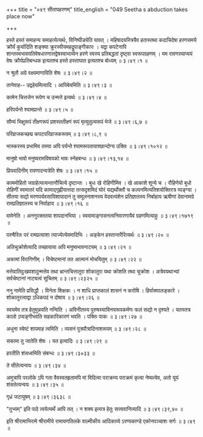 +++
title = "०४९ सीतापहरणम्"
title_english = "049 Seetha s abduction takes place now"

+++


हस्ते हस्तं समाहन्य समाहत्येत्यर्थः, विनिष्पीड्येति यावत् ।
महिषादयस्त्रियैव हतास्तथा कदाचिदेषा हरणसमये क्रौर्यं कुर्यादिति शङ्क्या
क्रूरस्वीयमहद्रूपाङ्गीकारः । यद्वा कपटेनापि
शान्तस्वभावयतिवेषधारणात्तद्वेषस्वाभाव्येन हरणे स्वस्य प्रतिबद्धतां
दृष्ट्वा स्वरूपग्रहणम् । मम रावणस्याप्ययं वेषः क्रौर्यप्रतिबन्धक
इत्यतश्च हस्ते हस्ताघात इत्यतश्च बोध्यम्  ॥  ३।४९।१  ॥   

  

न श्रुतौ अग्रे वक्ष्यमाणाविति शेषः  ॥  ३।४९।२  ॥   

  

तानेवाह-- उद्वहेयमित्यादि । आपिबेयमिति  ॥  ३।४९।३  ॥   

  

कामेन चित्तजेन रूपेण च उन्मत्ते इत्यर्थः  ॥  ३।४९।४  ॥   

  

हरिपर्यन्ते श्यामप्रान्ते  ॥  ३।४९।५  ॥   

  

सौम्यं भिक्षुरूपं तीक्ष्णरूपं प्रशस्ततीक्ष्णं रूपं मृत्युतुल्यरूपं भेजे
 ॥  ३।४९।६,७  ॥   

  

परिव्राजकच्छद्म कपटपरिव्राजकरूपम्  ॥  ३।४९।८,९  ॥   

  

भास्करस्य प्रभामिव तस्या अपि पर्यन्ते श्यामरूपतायाश्छान्दोग्य उक्तिः  ॥ 
३।४९।१०१२  ॥   

  

मानुषो भावो मनुष्यरामविषयको भावः स्नेहबन्धः  ॥  ३।४९।१३,१४  ॥   

  

प्रियवादिनीम् रावणादन्यत्रेति शेषः  ॥  ३।४९।१५  ॥   

  

काममोहितो जग्राहेत्यत्यन्तानौचित्ये दृष्टान्तः । बुधः खे रोहिणीमिव । खे
आकाशे शून्ये च । रौहिणेयो बुधो रोहिणीं स्वमातरं यदि कामाद्गृह्णीयात्तदा
तत्सदृशमिदं घोरं यद्यर्थोक्तौ च कल्पनमित्यतिशयोक्तिरत्र व्यङ्ग्या ।
सीतया सद्यो मरणपर्यवसायिशापादानं तु समूलनाशनस्य वेदवत्यंशेन
प्रतिज्ञातस्य निर्बाहाय ऋषीणां देवानामग्रे रामप्रतिज्ञातस्य च निर्वाहाय
 ॥  ३।४९।१६  ॥   

  

वामेनेति । अननुरक्ततया शापदानभिया । स्ववामाङ्गासनत्वनिवारणायैवं
ग्रहणमित्याहुः  ॥  ३।४९।१७१९  ॥   

  

परुषैरितः परं रामप्रत्याशा त्याज्येत्येवमादिभिः । अङ्केन
हस्तान्तरैरित्यर्थः  ॥  ३।४९।२०  ॥   

  

अतिचुक्रोशेत्यादि तच्छायाया अपि मनुष्यभावनाट्यम्  ॥  ३।४९।२१  ॥   

  

अकामां विरागिणीम् । विचेष्टमानां तत आत्मानं मोचयितुम्  ॥  ३।४९।२२  ॥   

  

मत्तेवातिदुःखवशादुन्मत्तेव तथा भ्रान्तचित्तातुरा शोकातुरा यथा क्रोशति
तथा चुक्रोश । अत्रेवयथाभ्यां सर्वचेष्टानां नाट्यत्वं सूचितम्  ॥ 
३।४९।२३२५  ॥   

  

ननु नामेति प्रसिद्धौ । विनेता शिक्षकः । न शाधि प्राप्तकालं शासनं न करोषि
। हिर्वाक्यालङ्कारे । शोकातुरत्वाद्वा ऽधिकपदं न दोषाय  ॥  ३।४९।२६  ॥   

  

स्वयमेव तत्र हेतुमुन्नयति नन्विति । अविनीतस्य पुरुषस्याविनयरूपकर्मणः फलं
सद्यो न दृश्यते । यतस्तत्र कालो ऽप्यङ्गीभवति सहकारिकारणं भवति । पक्तिः
पाकः  ॥  ३।४९।२७  ॥   

  

अधुना स्वेष्टं शापमाह त्वमिति । व्यसनं पुत्रपौत्रादिनाशरूपम्  ॥ 
३।४९।२८ ॥   

  

सकामा तु जातेति शेषः । यत इत्यादिः  ॥  ३।४९।२९  ॥   

  

हरतीति शंसध्वमिति संबन्धः  ॥  ३।४९।३०३३  ॥   

  

ते सीतेत्यन्वयः  ॥  ३।४९।३४  ॥   

  

अमुत्रापि परलोके ऽपि गता वैवस्वतहृतामपि मां विदित्वा पराक्रम्य पराक्रमं
कृत्वा नेष्यत्येव, अतो यूयं शंसतेत्यन्वयः  ॥  ३।४९।३५  ॥   

  

गृध्रं जटायुषम्  ॥  ३।४९।३६३८  ॥   

  

"तुभ्यम्" इति पाठे त्वयेत्यर्थे आपि तत् । न शक्य इत्यत्र हेतुः
सत्त्ववानित्यादि  ॥  ३।४९।३९,४०  ॥   

  

इति श्रीरामाभिरामे श्रीरामीये रामायणतिलके वाल्मीकीय आदिकाव्ये
ऽरण्यकाण्डे एकोनपञ्चाशः सर्गः  ॥  ३।४९  ॥   

  


